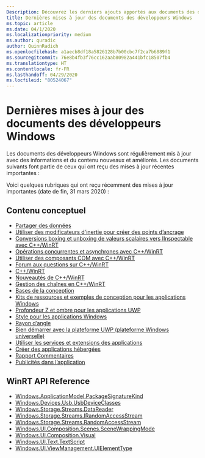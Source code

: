 ```yaml
---
Description: Découvrez les derniers ajouts apportés aux documents des développeurs Windows.
title: Dernières mises à jour des documents des développeurs Windows
ms.topic: article
ms.date: 04/1/2020
ms.localizationpriority: medium
ms.author: quradic
author: QuinnRadich
ms.openlocfilehash: a1aecb8df18a5826128b7b00cbc7f2ca7b6889f1
ms.sourcegitcommit: 76e8b4fb3f76cc162aab80982a441bfc18507fb4
ms.translationtype: HT
ms.contentlocale: fr-FR
ms.lasthandoff: 04/29/2020
ms.locfileid: "80524067"
---
```

# <a name="latest-updates-to-the-windows-developer-docs"></a>Dernières mises à jour des documents des développeurs Windows

Les documents des développeurs Windows sont régulièrement mis à jour avec des informations et du contenu nouveaux et améliorés. Les documents suivants font partie de ceux qui ont reçu des mises à jour récentes importantes :

Voici quelques rubriques qui ont reçu récemment des mises à jour importantes (date de fin, 31 mars 2020) :

## <a name="conceptual-content"></a>Contenu conceptuel

<ul>
<li><a href="https://docs.microsoft.com/windows/uwp/app-to-app/share-data">Partager des données</a></li>
<li><a href="https://docs.microsoft.com/windows/uwp/composition/inertia-modifiers">Utiliser des modificateurs d'inertie pour créer des points d’ancrage</a></li>
<li><a href="https://docs.microsoft.com/windows/uwp/cpp-and-winrt-apis/boxing">Conversions boxing et unboxing de valeurs scalaires vers IInspectable avec C++/WinRT</a></li>
<li><a href="https://docs.microsoft.com/windows/uwp/cpp-and-winrt-apis/concurrency">Opérations concurrentes et asynchrones avec C++/WinRT</a></li>
<li><a href="https://docs.microsoft.com/windows/uwp/cpp-and-winrt-apis/consume-com">Utiliser des composants COM avec C++/WinRT</a></li>
<li><a href="https://docs.microsoft.com/windows/uwp/cpp-and-winrt-apis/faq">Forum aux questions sur C++/WinRT</a></li>
<li><a href="https://docs.microsoft.com/windows/uwp/cpp-and-winrt-apis/index">C++/WinRT</a></li>
<li><a href="https://docs.microsoft.com/windows/uwp/cpp-and-winrt-apis/news">Nouveautés de C++/WinRT</a></li>
<li><a href="https://docs.microsoft.com/windows/uwp/cpp-and-winrt-apis/strings">Gestion des chaînes en C++/WinRT</a></li>
<li><a href="https://docs.microsoft.com/windows/uwp/design/basics/index">Bases de la conception</a></li>
<li><a href="https://docs.microsoft.com/windows/uwp/design/downloads/index">Kits de ressources et exemples de conception pour les applications Windows</a></li>
<li><a href="https://docs.microsoft.com/windows/uwp/design/layout/depth-shadow">Profondeur Z et ombre pour les applications UWP</a></li>
<li><a href="https://docs.microsoft.com/windows/uwp/design/style/index">Style pour les applications Windows</a></li>
<li><a href="https://docs.microsoft.com/windows/uwp/design/style/rounded-corner">Rayon d’angle</a></li>
<li><a href="https://docs.microsoft.com/windows/uwp/get-started/index">Bien démarrer avec la plateforme UWP (plateforme Windows universelle)</a></li>
<li><a href="https://docs.microsoft.com/windows/uwp/launch-resume/app-services">Utiliser les services et extensions des applications</a></li>
<li><a href="https://docs.microsoft.com/windows/uwp/launch-resume/hosted-apps">Créer des applications hébergées</a></li>
<li><a href="https://docs.microsoft.com/windows/uwp/publish/feedback-report">Rapport Commentaires</a></li>
<li><a href="https://docs.microsoft.com/windows/uwp/publish/in-app-ads">Publicités dans l’application</a></li>
</ul>

## <a name="winrt-api-reference"></a>WinRT API Reference

<ul>
<li><a href="https://docs.microsoft.com/uwp/api/windows.applicationmodel.packagesignaturekind">Windows.ApplicationModel.PackageSignatureKind</a></li>
<li><a href="https://docs.microsoft.com/uwp/api/windows.devices.usb.usbdeviceclasses">Windows.Devices.Usb.UsbDeviceClasses</a></li>
<li><a href="https://docs.microsoft.com/uwp/api/windows.storage.streams.datareader">Windows.Storage.Streams.DataReader</a></li>
<li><a href="https://docs.microsoft.com/uwp/api/windows.storage.streams.irandomaccessstream">Windows.Storage.Streams.IRandomAccessStream</a></li>
<li><a href="https://docs.microsoft.com/uwp/api/windows.storage.streams.randomaccessstream">Windows.Storage.Streams.RandomAccessStream</a></li>
<li><a href="https://docs.microsoft.com/uwp/api/windows.ui.composition.scenes.scenewrappingmode">Windows.UI.Composition.Scenes.SceneWrappingMode</a></li>
<li><a href="https://docs.microsoft.com/uwp/api/windows.ui.composition.visual">Windows.UI.Composition.Visual</a></li>
<li><a href="https://docs.microsoft.com/uwp/api/windows.ui.text.textscript">Windows.UI.Text.TextScript</a></li>
<li><a href="https://docs.microsoft.com/uwp/api/windows.ui.viewmanagement.uielementtype">Windows.UI.ViewManagement.UIElementType</a></li>
</ul>
